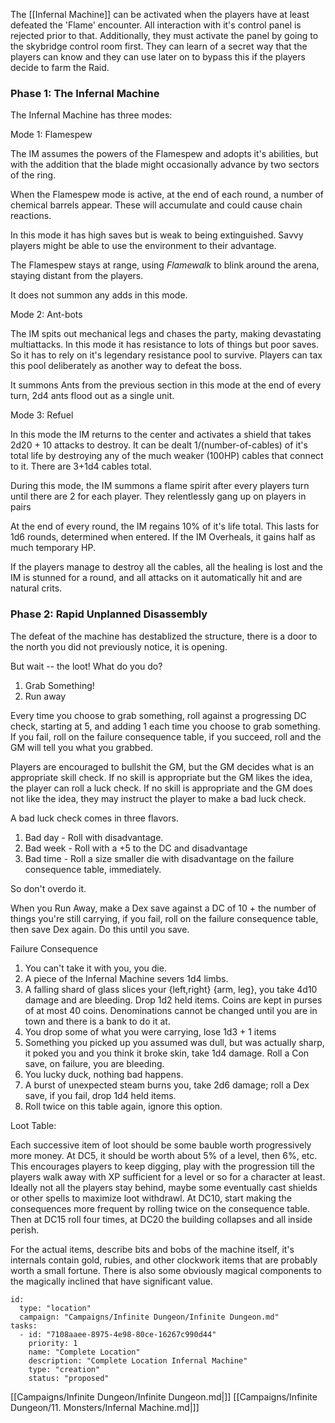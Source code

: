 

The [[Infernal Machine]] can be activated when the players have at least defeated the 'Flame' encounter. All interaction
with it's control panel is rejected prior to that. Additionally, they must activate the panel by going to the skybridge
control room first. They can learn of a secret way that the players can know and they can use later on to bypass this if
the players decide to farm the Raid.

### Phase 1: The Infernal Machine

The Infernal Machine has three modes:

Mode 1: Flamespew

The IM assumes the powers of the Flamespew and adopts it's abilities, but with the addition that the blade might
occasionally advance by two sectors of the ring.

When the Flamespew mode is active, at the end of each round, a number of chemical barrels appear. These will accumulate
and could cause chain reactions.

In this mode it has high saves but is weak to being extinguished. Savvy players might be able to use the environment to
their advantage.

The Flamespew stays at range, using _Flamewalk_ to blink around the arena, staying distant from the players.

It does not summon any adds in this mode.

Mode 2: Ant-bots

The IM spits out mechanical legs and chases the party, making devastating multiattacks. In this mode it has resistance
to lots of things but poor saves. So it has to rely on it's legendary resistance pool to survive. Players can tax this
pool deliberately as another way to defeat the boss.

It summons Ants from the previous section in this mode at the end of every turn, 2d4 ants flood out as a
single unit.

Mode 3: Refuel

In this mode the IM returns to the center and activates a shield that takes 2d20 + 10 attacks to destroy. It can be
dealt 1/(number-of-cables) of it's total life by destroying any of the much weaker (100HP) cables that connect to it.
There are 3+1d4 cables total.

During this mode, the IM summons a flame spirit after every players turn until there are 2 for each player. They
relentlessly gang up on players in pairs

At the end of every round, the IM regains 10% of it's life total. This lasts for 1d6 rounds, determined when entered. If
the IM Overheals, it gains half as much temporary HP.

If the players manage to destroy all the cables, all the healing is lost and the IM is stunned for a round, and all
attacks on it automatically hit and are natural crits.

### Phase 2: Rapid Unplanned Disassembly

The defeat of the machine has destablized the structure, there is a door to the north you did not previously notice, it
is opening.

But wait -- the loot! What do you do?

1. Grab Something!
2. Run away

Every time you choose to grab something, roll against a progressing DC check, starting at 5, and adding 1 each time you
choose to grab something. If you fail, roll on the failure consequence table, if you succeed, roll and the GM will tell
you what you grabbed.

Players are encouraged to bullshit the GM, but the GM decides what is an appropriate skill check. If no skill is
appropriate but the GM likes the idea, the player can roll a luck check. If no skill is appropriate and the GM does not
like the idea, they may instruct the player to make a bad luck check.

A bad luck check comes in three flavors.

1. Bad day - Roll with disadvantage.
2. Bad week - Roll with a +5 to the DC and disadvantage
3. Bad time - Roll a size smaller die with disadvantage on the failure consequence table, immediately.

So don't overdo it.

When you Run Away, make a Dex save against a DC of 10 + the number of things you're still carrying, if you fail, roll on
the failure consequence table, then save Dex again. Do this until you save.


Failure Consequence

1. You can't take it with you, you die.
2. A piece of the Infernal Machine severs 1d4 limbs.
3. A falling shard of glass slices your {left,right} {arm, leg}, you take 4d10 damage and are bleeding. Drop 1d2 held
   items. Coins are kept in purses of at most 40 coins. Denominations cannot be changed until you are in town and there
   is a bank to do it at.
4. You drop some of what you were carrying, lose 1d3 + 1 items
5. Something you picked up you assumed was dull, but was actually sharp, it poked you and you think it broke skin, take
   1d4 damage. Roll a Con save, on failure, you are bleeding.
6. You lucky duck, nothing bad happens.
7. A burst of unexpected steam burns you, take 2d6 damage; roll a Dex save, if you fail, drop 1d4 held items.
8. Roll twice on this table again, ignore this option.

Loot Table:

Each successive item of loot should be some bauble worth progressively more money. At DC5, it should be worth about 5%
of a level, then 6%, etc. This encourages players to keep digging, play with the progression till the players walk away
with XP sufficient for a level or so for a character at least. Ideally not all the players stay behind, maybe some
eventually cast shields or other spells to maximize loot withdrawl. At DC10, start making the consequences more frequent
by rolling twice on the consequence table. Then at DC15 roll four times, at DC20 the building collapses and all inside
perish.

For the actual items, describe bits and bobs of the machine itself, it's internals contain gold, rubies, and other
clockwork items that are probably worth a small fortune. There is also some obviously magical components to the
magically inclined that have significant value.


```RpgManager4
id: 
  type: "location"
  campaign: "Campaigns/Infinite Dungeon/Infinite Dungeon.md"
tasks: 
  - id: "7108aaee-8975-4e98-80ce-16267c990d44"
    priority: 1
    name: "Complete Location"
    description: "Complete Location Infernal Machine"
    type: "creation"
    status: "proposed"
```


[[Campaigns/Infinite Dungeon/Infinite Dungeon.md|]]
[[Campaigns/Infinite Dungeon/11. Monsters/Infernal Machine.md|]]